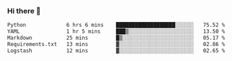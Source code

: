 ### Hi there 👋

<!--START_SECTION:waka-->

```txt
Python             6 hrs 6 mins    ███████████████████░░░░░░   75.52 %
YAML               1 hr 5 mins     ███▒░░░░░░░░░░░░░░░░░░░░░   13.50 %
Markdown           25 mins         █▒░░░░░░░░░░░░░░░░░░░░░░░   05.17 %
Requirements.txt   13 mins         ▓░░░░░░░░░░░░░░░░░░░░░░░░   02.86 %
Logstash           12 mins         ▓░░░░░░░░░░░░░░░░░░░░░░░░   02.65 %
```

<!--END_SECTION:waka-->

<!--
**Jonas-VanHaeken/Jonas-VanHaeken** is a ✨ _special_ ✨ repository because its `README.md` (this file) appears on your GitHub profile.

Here are some ideas to get you started:

- 🔭 I’m currently working on ...
- 🌱 I’m currently learning ...
- 👯 I’m looking to collaborate on ...
- 🤔 I’m looking for help with ...
- 💬 Ask me about ...
- 📫 How to reach me: ...
- 😄 Pronouns: ...
- ⚡ Fun fact: ...
-->

